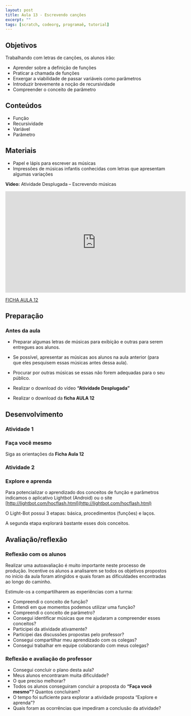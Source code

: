 ```yaml
---
layout: post
title: Aula 13 - Escrevendo canções
excerpt: ""
tags: [scratch, codeorg, programaê, tutorial]
---
```


## Objetivos
Trabalhando com letras de canções, os alunos irão:

 - Aprender sobre a definição de funções
 - Praticar a chamada de funções
 - Enxergar a viabilidade de passar variáveis como parâmetros
 - Introduzir brevemente a noção de recursividade
 - Compreender o conceito de parâmetro

## Conteúdos

 - Função
 - Recursividade
 - Variável
 - Parâmetro

## Materiais

 - Papel e lápis para escrever as músicas
 - Impressões de músicas infantis conhecidas com letras que apresentam algumas variações

**Vídeo:** Atividade Desplugada – Escrevendo músicas

<iframe width="560" height="315" src="https://www.youtube.com/embed/hx0tBso08aA?list=PLzdnOPI1iJNerXmhWGR_V-8vWPe0v62DE" frameborder="0" allowfullscreen></iframe>

[FICHA AULA 12](/blocos/pdf/ficha%2012-Escrevendomusicas.pdf)

## Preparação
### Antes da aula

 - Preparar algumas letras de músicas para exibição e outras para serem entregues aos alunos.
 - Se possível, apresentar as músicas aos alunos na aula anterior (para que eles pesquisem essas músicas antes dessa aula).
 - Procurar por outras músicas se essas não forem adequadas para o seu público.

 - Realizar o download do vídeo **“Atividade Desplugada”**
 - Realizar o download da **ficha AULA 12**


## Desenvolvimento

### Atividade 1
### Faça você mesmo
Siga as orientações da **Ficha Aula 12**

### Atividade 2

### Explore e aprenda

Para potencializar o aprendizado dos conceitos de função e parâmetros indicamos o aplicativo Lightbot (Android) ou o site [http://lightbot.com/hocflash.html](http://lightbot.com/hocflash.html)

O Light-Bot possui 3 etapas: básica, procedimentos (funções) e laços.  

A segunda etapa explorará bastante esses dois conceitos.

## Avaliação/reflexão
### Reflexão com os alunos

Realizar uma autoavaliação é muito importante neste processo de produção. Incentive os alunos a analisarem se todos os objetivos propostos no início da aula foram atingidos e quais foram as dificuldades encontradas ao longo do caminho.

Estimule-os a compartilharem as experiências com a turma:

 - Compreendi o conceito de função?
 - Entendi em que momentos podemos utilizar uma função?
 - Compreendi o conceito de parâmetro?
 - Consegui identificar músicas que me ajudaram a compreender esses conceitos?
 - Participei da atividade ativamente?
 - Participei das discussões propostas pelo professor?
 - Consegui compartilhar meu aprendizado com os colegas?
 - Consegui trabalhar em equipe colaborando com meus colegas?

### Reflexão e avaliação do professor

 - Consegui concluir o plano desta aula?
 - Meus alunos encontraram muita dificuldade?
 - O que preciso melhorar?
 - Todos os alunos conseguiram concluir a proposta do **“Faça você mesmo”**? Quantos concluíram?
 - O tempo foi suficiente para explorar a atividade proposta “Explore e aprenda”?
 - Quais foram as ocorrências que impediram a conclusão da atividade?
